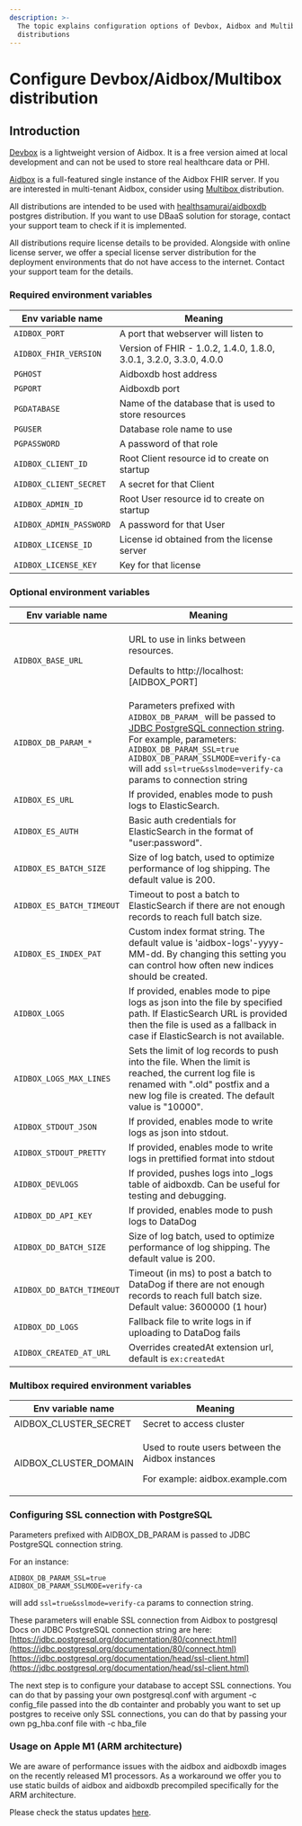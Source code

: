 ```yaml
---
description: >-
  The topic explains configuration options of Devbox, Aidbox and Multibox
  distributions
---
```


# Configure Devbox/Aidbox/Multibox distribution

## Introduction

[Devbox](https://hub.docker.com/r/healthsamurai/devbox) is a lightweight version of Aidbox. It is a free version aimed at local development and can not be used to store real healthcare data or PHI.

[Aidbox](https://hub.docker.com/r/healthsamurai/aidboxone) is a full-featured single instance of the Aidbox FHIR server. If you are interested in multi-tenant Aidbox, consider using [Multibox ](https://docs.aidbox.app/getting-started/installation/use-devbox-aidbox)distribution.

All distributions are intended to be used with [healthsamurai/aidboxdb](https://hub.docker.com/r/healthsamurai/aidboxdb) postgres distribution. If you want to use DBaaS solution for storage, contact your support team to check if it is implemented.

All distributions require license details to be provided. Alongside with online license server, we offer a special license server distribution for the deployment environments that do not have access to the internet. Contact your support team for the details.

### Required environment variables

| Env variable name       | Meaning                                                           |
| ----------------------- | ----------------------------------------------------------------- |
| `AIDBOX_PORT`           | A port that webserver will listen to                              |
| `AIDBOX_FHIR_VERSION`   | Version of FHIR - 1.0.2, 1.4.0, 1.8.0, 3.0.1, 3.2.0, 3.3.0, 4.0.0 |
| `PGHOST`                | Aidboxdb host address                                             |
| `PGPORT`                | Aidboxdb port                                                     |
| `PGDATABASE`            | Name of the database that is used to store resources              |
| `PGUSER`                | Database role name to use                                         |
| `PGPASSWORD`            | A password of that role                                           |
| `AIDBOX_CLIENT_ID`      | Root Client resource id to create on startup                      |
| `AIDBOX_CLIENT_SECRET`  | A secret for that Client                                          |
| `AIDBOX_ADMIN_ID`       | Root User resource id to create on startup                        |
| `AIDBOX_ADMIN_PASSWORD` | A password for that User                                          |
| `AIDBOX_LICENSE_ID`     | License id obtained from the license server                       |
| `AIDBOX_LICENSE_KEY`    | Key for that license                                              |

### Optional environment variables

| Env variable name         | Meaning                                                                                                                                                                                                                                                                                                                  |
| ------------------------- | ------------------------------------------------------------------------------------------------------------------------------------------------------------------------------------------------------------------------------------------------------------------------------------------------------------------------ |
| `AIDBOX_BASE_URL`         | <p>URL to use in links between resources. </p><p>Defaults to http://localhost:[AIDBOX_PORT]</p>                                                                                                                                                                                                                          |
| `AIDBOX_DB_PARAM_*`       | Parameters prefixed with `AIDBOX_DB_PARAM_` will be passed to [JDBC PostgreSQL connection string](https://jdbc.postgresql.org/documentation/80/connect.html). For example, parameters: `AIDBOX_DB_PARAM_SSL=true`  `AIDBOX_DB_PARAM_SSLMODE=verify-ca` will add `ssl=true&sslmode=verify-ca` params to connection string |
| `AIDBOX_ES_URL`           | If provided, enables mode to push logs to ElasticSearch.                                                                                                                                                                                                                                                                 |
| `AIDBOX_ES_AUTH`          | Basic auth credentials for ElasticSearch in the format of "user:password".                                                                                                                                                                                                                                               |
| `AIDBOX_ES_BATCH_SIZE`    | Size of log batch, used to optimize performance of log shipping. The default value is 200.                                                                                                                                                                                                                               |
| `AIDBOX_ES_BATCH_TIMEOUT` | Timeout to post a batch to ElasticSearch if there are not enough records to reach full batch size.                                                                                                                                                                                                                       |
| `AIDBOX_ES_INDEX_PAT`     | Custom index format string. The default value is 'aidbox-logs'-yyyy-MM-dd. By changing this setting you can control how often new indices should be created.                                                                                                                                                             |
| `AIDBOX_LOGS`             | If provided, enables mode to pipe logs as json into the file by specified path. If ElasticSearch URL is provided then the file is used as a fallback in case if ElasticSearch is not available.                                                                                                                          |
| `AIDBOX_LOGS_MAX_LINES`   | Sets the limit of log records to push into the file. When the limit is reached, the current log file is renamed with ".old" postfix and a new log file is created. The default value is "10000".                                                                                                                         |
| `AIDBOX_STDOUT_JSON`      | If provided, enables mode to write logs as json into stdout.                                                                                                                                                                                                                                                             |
| `AIDBOX_STDOUT_PRETTY`    | If provided, enables mode to write logs in prettified format into stdout                                                                                                                                                                                                                                                 |
| `AIDBOX_DEVLOGS`          | If provided, pushes logs into \_logs table of aidboxdb. Can be useful for testing and debugging.                                                                                                                                                                                                                         |
| `AIDBOX_DD_API_KEY`       | If provided, enables mode to push logs to DataDog                                                                                                                                                                                                                                                                        |
| `AIDBOX_DD_BATCH_SIZE`    | Size of log batch, used to optimize performance of log shipping. The default value is 200.                                                                                                                                                                                                                               |
| `AIDBOX_DD_BATCH_TIMEOUT` | Timeout (in ms) to post a batch to DataDog if there are not enough records to reach full batch size. Default value: 3600000 (1 hour)                                                                                                                                                                                     |
| `AIDBOX_DD_LOGS`          | Fallback file to write logs in if uploading to DataDog fails                                                                                                                                                                                                                                                             |
| `AIDBOX_CREATED_AT_URL`   | Overrides createdAt extension url, default is `ex:createdAt`                                                                                                                                                                                                                                                             |

### Multibox required environment variables

| Env variable name       | Meaning                                                                                              |
| ----------------------- | ---------------------------------------------------------------------------------------------------- |
| AIDBOX\_CLUSTER\_SECRET | Secret to access cluster                                                                             |
| AIDBOX\_CLUSTER\_DOMAIN | <p>Used to route users between the Aidbox instances</p><p></p><p>For example: aidbox.example.com</p> |

###

### Configuring SSL connection with PostgreSQL

Parameters prefixed with AIDBOX\_DB\_PARAM is passed to JDBC PostgreSQL connection string.

For an instance:

`AIDBOX_DB_PARAM_SSL=true`\
`AIDBOX_DB_PARAM_SSLMODE=verify-ca`

will add `ssl=true&sslmode=verify-ca` params to connection string.

These parameters will enable SSL connection from Aidbox to postgresql Docs on JDBC PostgreSQL connection string are here: [https://jdbc.postgresql.org/documentation/80/connect.html](https://jdbc.postgresql.org/documentation/80/connect.html) [https://jdbc.postgresql.org/documentation/head/ssl-client.html](https://jdbc.postgresql.org/documentation/head/ssl-client.html)

The next step is to configure your database to accept SSL connections. You can do that by passing your own postgresql.conf with argument -c config\_file passed into the db containter and probably you want to set up postgres to receive only SSL connections, you can do that by passing your own pg\_hba.conf file with -c hba\_file

### Usage on Apple M1 (ARM architecture)

We are aware of performance issues with the aidbox and aidboxdb images on the recently released M1 processors. As a workaround we offer you to use static builds of aidbox and aidboxdb precompiled specifically for the ARM architecture.&#x20;

Please check the status updates [here](https://github.com/Aidbox/Issues/issues/393).
